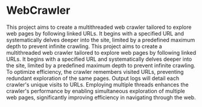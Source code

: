 # WebCrawler
This project aims to create a multithreaded web crawler tailored to explore web pages by following linked URLs. It begins with a specified URL and systematically delves deeper into the site, limited by a predefined maximum depth to prevent infinite crawling. 
This project aims to create a multithreaded web crawler tailored to explore web pages by following linked URLs. It begins with a specified URL and systematically delves deeper into the site, limited by a predefined maximum depth to prevent infinite crawling. To optimize efficiency, the crawler remembers visited URLs, preventing redundant exploration of the same pages. Output logs will detail each crawler's unique visits to URLs. Employing multiple threads enhances the crawler's performance by enabling simultaneous exploration of multiple web pages, significantly improving efficiency in navigating through the web.

